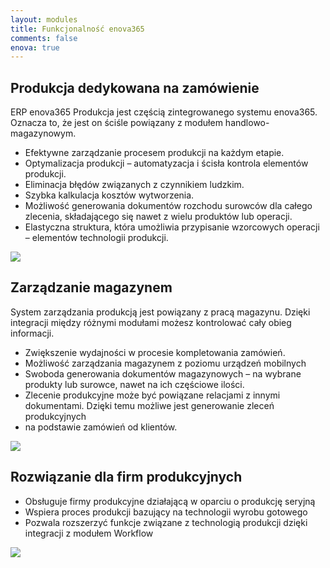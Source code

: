 ```yaml
---
layout: modules
title: Funkcjonalność enova365
comments: false
enova: true
---
```

## Produkcja dedykowana na zamówienie
ERP enova365 Produkcja jest częścią zintegrowanego systemu enova365. Oznacza to, że jest on ściśle powiązany z modułem handlowo-magazynowym.
  <ul>
    <li>Efektywne zarządzanie procesem produkcji na każdym etapie.</li>
    <li>Optymalizacja produkcji – automatyzacja i ścisła kontrola elementów produkcji.</li>
    <li>Eliminacja błędów związanych z czynnikiem ludzkim.</li>
    <li>Szybka kalkulacja kosztów wytworzenia.</li>
    <li>Możliwość generowania dokumentów rozchodu surowców dla całego zlecenia, składającego się nawet z wielu produktów lub  operacji.</li>
    <li>Elastyczna struktura, która umożliwia przypisanie wzorcowych operacji – elementów technologii produkcji.</li>
  </ul>
<img src="https://www.enova.pl/content/uploads/2018/03/01f_gif-rozw-produkcja.gif">

## Zarządzanie magazynem
System zarządzania produkcją jest powiązany z pracą magazynu. Dzięki integracji między różnymi   modułami możesz kontrolować cały obieg informacji.
  <ul>
    <li>Zwiększenie wydajności w procesie kompletowania zamówień.</li>
    <li>Możliwość zarządzania magazynem z poziomu urządzeń mobilnych</li>
    <li>Swoboda generowania dokumentów magazynowych – na wybrane produkty lub surowce, nawet na ich częściowe ilości.</li>
    <li>Zlecenie produkcyjne może być powiązane relacjami z innymi dokumentami. Dzięki temu możliwe jest generowanie zleceń produkcyjnych</li>
    <li>na podstawie zamówień od klientów.</li>
  </ul>
<img src="https://www.enova.pl/content/uploads/2018/03/zarzadzanie-magazynem.png">

## Rozwiązanie dla firm produkcyjnych
<ul>
<li>Obsługuje firmy produkcyjne działającą w oparciu o produkcję seryjną</li>
<li>Wspiera proces produkcji bazujący na technologii wyrobu gotowego</li>
<li>Pozwala rozszerzyć funkcje związane z technologią produkcji dzięki integracji z modułem Workflow</li>
</ul>
<img src="https://www.enova.pl/content/uploads/2018/03/produkcja-2.png">

